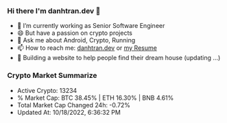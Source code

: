### Hi there I'm danhtran.dev 👋

- 🔭 I’m currently working as Senior Software Engineer
- 😄 But have a passion on crypto projects
- 💬 Ask me about Android, Crypto, Running 
- 📫 How to reach me: <a href="https://danhtran.dev" target="_blank">danhtran.dev</a> or <a href="Developer-Resume.pdf" target="_blank">my Resume</a>
- 🌱 Building a website to help people find their dream house (updating ...)

### Crypto Market Summarize
- Active Crypto: 13234
- % Market Cap: BTC 38.45% | ETH 16.30% | BNB 4.61%
- Total Market Cap Changed 24h: -0.72%
- Updated At: 10/18/2022, 6:36:32 PM

